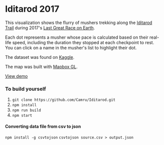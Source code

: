 # Iditarod 2017 
This visualization shows the flurry of mushers trekking along the [Iditarod Trail](https://en.wikipedia.org/wiki/Iditarod_Trail_Sled_Dog_Race) during 2017's [Last Great Race on Earth](http://iditarod.com/about/).

Each dot represents a musher whose pace is calculated based on their real-life speed, including the duration they stopped at each checkpoint to rest. You can click on a name in the musher's list to highlight their dot.

The dataset was found on [Kaggle](https://www.kaggle.com/iditarod/iditarod-race).

The map was built with [Mapbox GL](https://www.mapbox.com/mapbox-gl-js/api/).

[View demo](https://camru.github.io/Iditarod/)

### To build yourself
1. `git clone https://github.com/Camru/Iditarod.git`
2. `npm install`
3. `npm run build`
4. `npm start`


#### Converting data file from csv to json
 `npm install -g csvtojson`
 `csvtojson source.csv > output.json`
